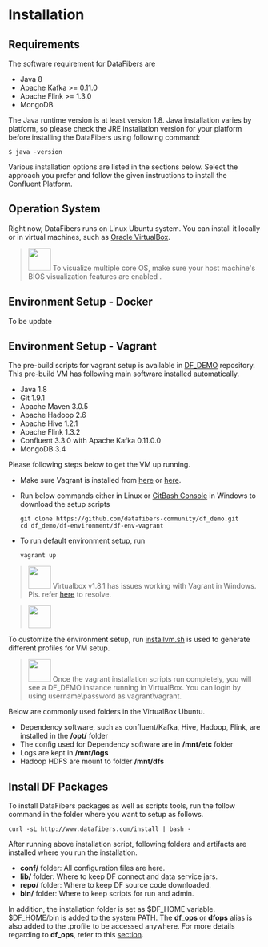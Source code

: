 # Installation

## Requirements
The software requirement for DataFibers are
* Java 8
* Apache Kafka >= 0.11.0
* Apache Flink >= 1.3.0
* MongoDB

The Java runtime version is at least version 1.8. Java installation varies by platform, so please check the JRE installation version for your platform before installing the DataFibers using following command: 

    $ java -version
    
Various installation options are listed in the sections below. Select the approach you prefer and follow the given instructions to install the Confluent Platform.

## Operation System
Right now, DataFibers runs on Linux Ubuntu system. You can install it locally or in virtual machines, such as [Oracle VirtualBox](https://www.virtualbox.org/wiki/Downloads).

><img src="image/information.jpg" width="45" height="45"/> To visualize multiple core OS, make sure your host machine's BIOS visualization features are enabled .

## Environment Setup - Docker
To be update
## Environment Setup - Vagrant
The pre-build scripts for vagrant setup is available in [DF_DEMO](https://github.com/datafibers-community/df_demo) repository. This pre-build VM has following main software installed automatically.
* Java 1.8
* Git 1.9.1
* Apache Maven 3.0.5
* Apache Hadoop 2.6
* Apache Hive 1.2.1
* Apache Flink 1.3.2
* Confluent 3.3.0 with Apache Kafka 0.11.0.0
* MongoDB 3.4

Please following steps below to get the VM up running.
* Make sure Vagrant is installed from [here](https://www.vagrantup.com/downloads.html) or [here](https://github.com/tknerr/bills-kitchen). 
* Run below commands either in Linux or [GitBash Console](https://git-for-windows.github.io/) in Windows to download the setup scripts

      git clone https://github.com/datafibers-community/df_demo.git
      cd df_demo/df-environment/df-env-vagrant

* To run default environment setup, run

      vagrant up
      
><img src="image/warning.jpg" width="45" height="45"/> Virtualbox v1.8.1 has issues working with Vagrant in Windows. Pls. refer [here](troubleshooting_area.html#Vagarant_Issues) to resolve.
    
><img src="image/information.jpg" width="45" height="45"/>
To customize the environment setup, run [installvm.sh](https://github.com/datafibers/df_demo/blob/master/df-environment/df-env-vagrant/installvm.sh) is used to generate different profiles for VM setup.  

><img src="image/information.jpg" width="45" height="45"/> Once the vagrant installation scripts run completely, you will see a DF_DEMO instance running in VirtualBox. You can login by using username\password as vagrant\vagrant. 

Below are commonly used folders in the VirtualBox Ubuntu.
* Dependency software, such as confluent/Kafka, Hive, Hadoop, Flink, are installed in the **/opt/** folder
* The config used for Dependency software are in **/mnt/etc** folder
* Logs are kept in **/mnt/logs** 
* Hadoop HDFS are mount to folder **/mnt/dfs**

## Install DF Packages
To install DataFibers packages as well as scripts tools, run the follow command in the folder where you want to setup as follows.

    curl -sL http://www.datafibers.com/install | bash -
    
After running above installation script, following folders and artifacts are installed where you run the installation.
* **conf/** folder: All configuration files are here.
* **lib/** folder: Where to keep DF connect and data service jars.
* **repo/** folder: Where to keep DF source code downloaded.
* **bin/** folder: Where to keep scripts for run and admin.

In addition, the installation folder is set as $DF_HOME variable. $DF_HOME/bin is added to the system PATH. The **df_ops** or **dfops** alias is also added to the .profile to be accessed anywhere. For more details regarding to **df_ops**, refer to this [section](/quick_start.html#Operate_DF_Service).

    
